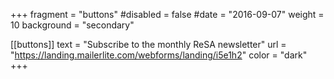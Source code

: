 +++
fragment = "buttons"
#disabled = false
#date = "2016-09-07"
weight = 10
background = "secondary"

[[buttons]]
  text = "Subscribe to the monthly ReSA newsletter"
  url = "https://landing.mailerlite.com/webforms/landing/i5e1h2"
  color = "dark"
+++
